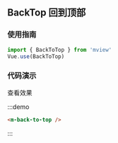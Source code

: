 ## BackTop 回到顶部

### 使用指南

```js
import { BackToTop } from 'mview'
Vue.use(BackToTop)
```

### 代码演示
<script>
  export default {
    data () {
      return {
        height: document.documentElement.clientHeight
      }
    },
    methods: {
      scrollToBottom () {
        console.log('scrollToBottom: ', this.height)
        window.scrollTo(0, this.height + 80 + 96 + 60)
      }
    }
  }
  </script>
<style>
.container > .view {
  min-height: 200vh;
}
</style>
<div class="demo-back-to-top demo-block">
  <el-button @click="scrollToBottom">查看效果</el-button>
  <m-back-to-top />
</div>

:::demo

```html
<m-back-to-top />
```
:::
